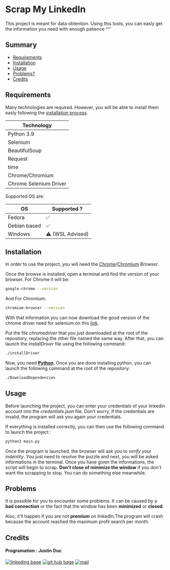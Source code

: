 # Scrap My LinkedIn

This project is meant for data obtention.
Using this tools, you can easly get the information you need with enough patience ^^'

## Summary
- [Requirements](#Requirements)
- [Installation](#installation)
- [Usage](#usage)
- [Problems?](#problems)
- [Credits](#credits)

## Requirements

Many technologies are required. However, you will be able to install them easly following the [installation process](#installation).

| Technology |
|------------|
|Python 3.9 |
|Selenium |
|BeautifulSoup|
|Request|
|time|
|Chrome/Chromium|
|Chrome Selenium Driver|

Supported OS are:

|OS| Supported ? |
|--|------------|
|Fedora|   ✅ |
|Debian based|✅|
|Windows |⚠️ (WSL Advised)|

## Installation

In order to use the project, you will need the [Chrome](https://support.google.com/chrome/answer/95346?hl=fr&co=GENIE.Platform%3DDesktop)/[Chromium](https://www.chromium.org/getting-involved/download-chromium/) Browser.

Once the browse is installed, open a terminal and find the version of your browser.
For Chrome it will be:
```bash
google-chrome --version
```
And For Chromium:
```bash
chromium-browser --version
```

With that information you can now download the good version of the chrome driver need for selenium on this [link](https://chromedriver.chromium.org/downloads).

Put the file *chromedriver* that you just downloaded at the root of the repository, replacing the other file named the same way.
After that, you can launch the *installDriver* file using the following command:
```bash
./installDriver
```

Now, you need [**Python**](https://www.python.org/downloads/).
Once you are done installing python, you can launch the following command at the root of the repository:
```bash
./DownloadDependencies
```

## Usage

Before launching the project, you can enter your credentials of your linkedin account into the *credentials.json* file. Don't worry, if the credentials are invalid, the program will ask you again your credentials.

If everything is installed correctly, you can then use the following command to launch the project :
```bash
python3 main.py
```

Once the program is launched, the browser will ask you to *verify your indentity*.
You just need to resolve the puzzle and next, you will be asked informations in the terminal. Once you have given the informations, the script will begin to scrap.
**Don't close of minimize the window** if you don't want the scrapping to stop.
You can do something else meanwhile.

## Problems

It is possible for you to encounter some problems.
It can be caused by a **bad connection** or the fact that the window has been **minimized** or **closed**.

Also, it'll happen if you are not **premium** on linkedIn.The program will crash because the account reached the maximum profil search per month.

## Credits

#### Programation : Justin Duc
[![linkeding bage](https://img.shields.io/badge/-linkedin-0A66C2?logo=linkedin&style=for-the-badge)](https://www.linkedin.com/in/justin-duc-51b09b225/)
[![git hub bage](https://img.shields.io/badge/-GitHub-181717?logo=GitHub&style=for-the-badge)](https://github.com/Just1truc)
[![mail](https://img.shields.io/badge/-Mail-0078D4?logo=Microsoft-Outlook&style=for-the-badge)](mailto:justin.duc@epitech.eu)
